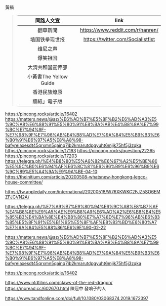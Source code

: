 黃禍
> |同路人文宣|link|
> |:-:|:-:|
> |翻車新聞|https://www.reddit.com/r/hanren/|
> |墙国铁拳现世报|https://twitter.com/Socialistfist|
> |维尼之声||
> |爆笑祖国||
> |大清共和国宣传部||
> |小黃書The Yellow Guide||
> |香港民族燎原|
> |牆紙」電子版|

https://pincong.rocks/article/16402
https://matters.news/@az/%E6%AD%B7%E5%8F%B2%E6%AD%A3%E5%9C%A8%E6%88%91%E5%80%91%E8%BA%AB%E4%B8%8A%E7%99%BC%E7%94%9F-%E7%98%9F%E7%96%AB%E4%B8%AD%E7%9A%84%E5%B9%B3%E6%B0%91%E6%97%A5%E8%A8%98-bafyreiaxesdt45qrxmn5qainq7ib2kmarutdpgyuht6mjjk75hf5j3zqka
https://pincong.rocks/article/17193
https://pincong.rocks/question/22265
https://pincong.rocks/article/17203
https://telegra.ph/%E4%B8%80%E5%A6%82%E6%97%A2%E5%BE%80%E5%9C%B0%E6%94%AF%E6%8C%81%E6%96%B9%E6%96%B9%E6%9C%89%E5%A4%9A%E9%9A%BE-04-10
https://theinitium.com/article/20200508-whatsnew-hongkong-legco-house-committee/

https://tw.appledaily.com/international/20200518/W76XKWKC2FJZ5SO6EMZFJCVN2A/

https://telegra.ph/%E7%A9%B7%E9%80%94%E6%9C%AB%E8%B7%AF%E4%B8%8E%E9%A5%AE%E9%B8%A9%E6%AD%A2%E6%B8%B4%E5%85%B3%E4%BA%8E%E4%B8%80%E7%A7%8D%E7%96%AB%E6%83%85%E5%8F%91%E5%B1%95%E5%8F%AF%E8%83%BD%E6%80%A7%E7%9A%84%E5%88%86%E6%9E%90-02-22

https://matters.news/@az/%E6%AD%B7%E5%8F%B2%E6%AD%A3%E5%9C%A8%E6%88%91%E5%80%91%E8%BA%AB%E4%B8%8A%E7%99%BC%E7%94%9F-%E7%98%9F%E7%96%AB%E4%B8%AD%E7%9A%84%E5%B9%B3%E6%B0%91%E6%97%A5%E8%A8%98-bafyreiaxesdt45qrxmn5qainq7ib2kmarutdpgyuht6mjjk75hf5j3zqka

https://pincong.rocks/article/16402

https://www.ntdfilms.com/claws-of-the-red-dragon/
https://moread.cc/602670.html
陳冠中
發哨子的人

https://www.tandfonline.com/doi/full/10.1080/03068374.2019.1672397
